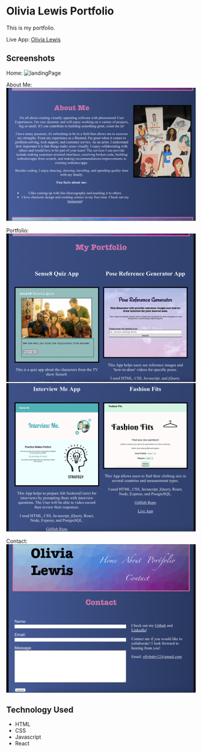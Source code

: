 Olivia Lewis Portfolio
======================
This is my portfolio.

Live App: [Olivia Lewis](https://olivia-lewis-portfolio.vercel.app/)

Screenshots
-----------
Home:
![landingPage](images/OL_Home.png)

About Me:
![aboutMe](images/OL_About.png)

Portfolio: 
![portfolioPage1](images/OL_Portfolio1.png)
![portfolioPage2](images/OL_Portfolio2.png)

Contact:
![contact](images/OL_Contact.png)

Technology Used
---------------
* HTML
* CSS
* Javascript
* React
